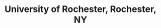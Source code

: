 ---
title: "University of Rochester, Rochester, NY"
project_id: 
date: 
conference_id: ""
presenters:
   - peter_bandettini
summary: "University of Rochester, Rochester, NY"
file: /assets/presentations/
filename: 
layout: presentation
---